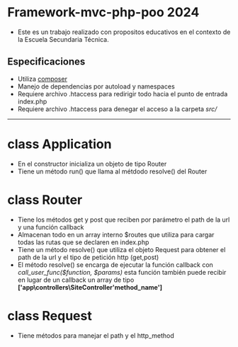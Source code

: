 # Framework-mvc-php-poo 2024

- Este es un trabajo realizado con propositos educativos en el contexto de la Escuela Secundaria Técnica.

## Especificaciones
- Utiliza [composer](https://getcomposer.org/) 
- Manejo de dependencias por autoload y namespaces
- Requiere archivo .htaccess para redirigir todo hacia el punto de entrada index.php
- Requiere archivo .htaccess para denegar el acceso a la carpeta *src/*
___

# class Application
- En el constructor inicializa un objeto de tipo Router
- Tiene un método run() que llama al métdodo resolve() del Router

# class Router
- Tiene los métodos get y post que reciben por parámetro el path de la url y una función callback
- Almacenan todo en un array interno $routes que utiliza para cargar todas las rutas que se declaren en index.php
- Tiene un método resolve() que utiliza el objeto Request para obtener el path de la url y el tipo de petición http (get,post)
- El método resolve() se encarga de ejecutar la función callback con *call_user_func($function, $params)* esta función también puede recibir en lugar de un callback un array de tipo **['app\controllers\SiteController'method_name']**

# class Request
- Tiene métodos para manejar el path y el http_method 
